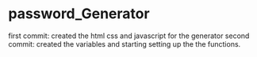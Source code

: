 # password_Generator

first commit: created the html css and javascript for the generator
second commit: created the variables and starting setting up the the functions.